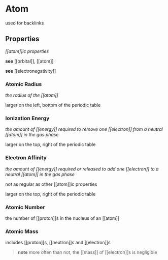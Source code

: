 # Atom

used for backlinks

## Properties

_[[atom]]ic properties_

**see** [[orbital]], [[atom]]

**see** [[electronegativity]]

### Atomic Radius

_the radius of the [[atom]]_

larger on the left, bottom of the periodic table

### Ionization Energy

_the amount of [[energy]] required to remove one [[electron]] from a neutral [[atom]] in the gas phase_

larger on the top, right of the periodic table

### Electron Affinity

_the amount of [[energy]] required or released to add one [[electron]] to a neutral [[atom]] in the gas phase_

not as regular as other [[atom]]ic properties

larger on the top, right of the periodic table

### Atomic Number

the number of [[proton]]s in the nucleus of an [[atom]]

### Atomic Mass

includes [[proton]]s, [[neutron]]s and [[electron]]s

> **note** more often than not, the [[mass]] of [[electron]]s is negligible
